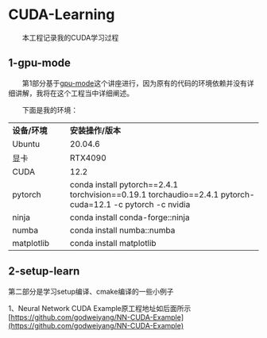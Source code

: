 # CUDA-Learning
&#8195;&#8195;本工程记录我的CUDA学习过程

## 1-gpu-mode
&#8195;&#8195;第1部分基于[gpu-mode](https://github.com/gpu-mode/lectures)这个讲座进行，因为原有的代码的环境依赖并没有详细讲解，我将在这个工程当中详细阐述。

&#8195;&#8195;下面是我的环境：

<table align="center">
  <tr>
    <td><div style="width:100px"><b>设备/环境</b></div></td><td><b>安装操作/版本</b></td>
  </tr>
  <tr>
    <td>Ubuntu</td><td>20.04.6</td>
  </tr>
  <tr>
    <td>显卡</td><td>RTX4090</td>
  </tr>
  <tr>
    <td>CUDA</td><td>12.2</td>
  </tr>
  <tr>
    <td>pytorch</td><td>conda install pytorch==2.4.1 torchvision==0.19.1 torchaudio==2.4.1 pytorch-cuda=12.1 -c pytorch -c nvidia</td>
  </tr>
  <tr>
    <td>ninja</td><td>conda install conda-forge::ninja</td>
  </tr>
  <tr>
    <td>numba</td><td>conda install numba::numba</td>
  </tr>
  <tr>
  <td>matplotlib</td><td>conda install matplotlib</td>
  </tr>
</table>

## 2-setup-learn
第二部分是学习setup编译、cmake编译的一些小例子

1、Neural Network CUDA Example原工程地址如后面所示[https://github.com/godweiyang/NN-CUDA-Example](https://github.com/godweiyang/NN-CUDA-Example)